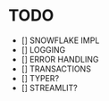 # TODO

- [] SNOWFLAKE IMPL
- [] LOGGING
- [] ERROR HANDLING
- [] TRANSACTIONS
- [] TYPER?
- [] STREAMLIT?
